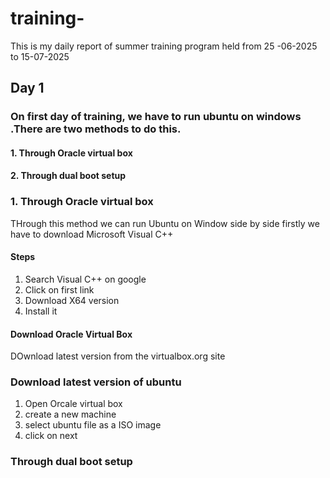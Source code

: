 # training-
This is my daily report of summer training program held from 25 -06-2025 to 15-07-2025

## Day 1 
### On first day of training, we have to run ubuntu on windows .There are two methods to do this.
#### 1. Through Oracle virtual box 
#### 2. Through dual boot setup 

### 1. Through Oracle virtual box 
THrough this method we can run Ubuntu on Window side by side 
firstly we have to download Microsoft Visual C++

#### Steps 
1. Search Visual C++ on google
2.  Click on first link
3.  Download X64 version
4. Install it
#### Download Oracle Virtual Box
DOwnload latest version from the virtualbox.org site

### Download latest version of ubuntu 

1. Open Orcale virtual box 
2. create a new machine 
3. select ubuntu file as a ISO image
4. click on next 








### Through dual boot setup
